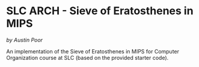 # SLC ARCH - Sieve of Eratosthenes in MIPS

_by Austin Poor_

An implementation of the Sieve of Eratosthenes in MIPS for Computer Organization course at SLC (based on the provided starter code). 


